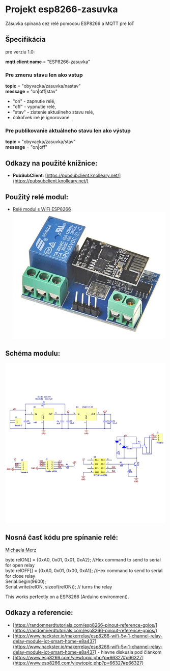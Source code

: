 # Projekt esp8266-zasuvka

Zásuvka spínaná cez relé pomocou ESP8266 a MQTT pre IoT

## Špecifikácia 

pre verziu 1.0:

**mqtt client name** = "ESP8266-zasuvka"

### Pre zmenu stavu len ako vstup

**topic** = "obyvacka/zasuvka/nastav"   
**message** = "on|off|stav"   
 - "on" - zapnutie relé,
 - "off" - vypnutie relé,
 - "stav" - zistenie aktuálneho stavu relé,
 - čokoľvek iné je ignorované.

### Pre publikovanie aktuálneho stavu len ako výstup

**topic** = "obyvacka/zasuvka/stav"   
**message** = "on|off"

## Odkazy na použité knižnice:   
 - **PubSubClient**: [https://pubsubclient.knolleary.net/](https://pubsubclient.knolleary.net/)

## Použitý relé modul:
 - [Relé modul s WiFi ESP8266](https://techfun.sk/produkt/rele-modul-s-wifi-esp8266/) [![foto](include/rele-modul-s-wifi-esp8266-foto.jpg)](https://techfun.sk/produkt/rele-modul-s-wifi-esp8266/)
 
## Schéma modulu:
![schéma relé modulu s wifi esp8266](include/rele-modul-s-wifi-esp8266-schema.jpg)

## Nosná časť kódu pre spínanie relé:
[Michaela Merz](https://www.hackster.io/mischmerz)   

byte relON[] = {0xA0, 0x01, 0x01, 0xA2};  //Hex command to send to serial for open relay      
byte relOFF[] = {0xA0, 0x01, 0x00, 0xA1}; //Hex command to send to serial for close relay     
Serial.begin(9600);      
Serial.write(relON, sizeof(relON)); // turns the relay     

This works perfectly on a ESP8266 (Arduino environment).

## Odkazy a referencie:
 - [https://randomnerdtutorials.com/esp8266-pinout-reference-gpios/](https://randomnerdtutorials.com/esp8266-pinout-reference-gpios/)
 - [https://www.hackster.io/makerrelay/esp8266-wifi-5v-1-channel-relay-delay-module-iot-smart-home-e8a437](https://www.hackster.io/makerrelay/esp8266-wifi-5v-1-channel-relay-delay-module-iot-smart-home-e8a437) - hlavne diskusia pod článkom
 - [https://www.esp8266.com/viewtopic.php?p=66327#p66327](https://www.esp8266.com/viewtopic.php?p=66327#p66327)
